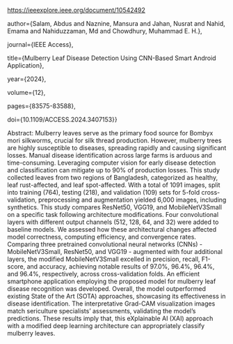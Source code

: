 https://ieeexplore.ieee.org/document/10542492

author={Salam, Abdus and Naznine, Mansura and Jahan, Nusrat and Nahid, Emama and Nahiduzzaman, Md and Chowdhury, Muhammad E. H.},

journal={IEEE Access}, 

title={Mulberry Leaf Disease Detection Using CNN-Based Smart Android Application}, 

year={2024},

volume={12},

pages={83575-83588},

doi={10.1109/ACCESS.2024.3407153}}



Abstract:
Mulberry leaves serve as the primary food source for Bombyx mori silkworms, crucial for silk thread production. However, mulberry trees are highly susceptible to diseases, spreading rapidly and causing significant losses. Manual disease identification across large farms is arduous and time-consuming. Leveraging computer vision for early disease detection and classification can mitigate up to 90% of production losses. This study collected leaves from two regions of Bangladesh, categorized as healthy, leaf rust-affected, and leaf spot-affected. With a total of 1091 images, split into training (764), testing (218), and validation (109) sets for 5-fold cross-validation, preprocessing and augmentation yielded 6,000 images, including synthetics. This study compares ResNet50, VGG19, and MobileNetV3Small on a specific task following architecture modifications. Four convolutional layers with different output channels (512, 128, 64, and 32) were added to baseline models. We assessed how these architectural changes affected model correctness, computing efficiency, and convergence rates. Comparing three pretrained convolutional neural networks (CNNs) - MobileNetV3Small, ResNet50, and VGG19 - augmented with four additional layers, the modified MobileNetV3Small excelled in precision, recall, F1-score, and accuracy, achieving notable results of 97.0%, 96.4%, 96.4%, and 96.4%, respectively, across cross-validation folds. An efficient smartphone application employing the proposed model for mulberry leaf disease recognition was developed. Overall, the model outperformed existing State of the Art (SOTA) approaches, showcasing its effectiveness in disease identification. The interpretative Grad-CAM visualization images match sericulture specialists’ assessments, validating the model’s predictions. These results imply that, this eXplainable AI (XAI) approach with a modified deep learning architecture can appropriately classify mulberry leaves.



  
  
